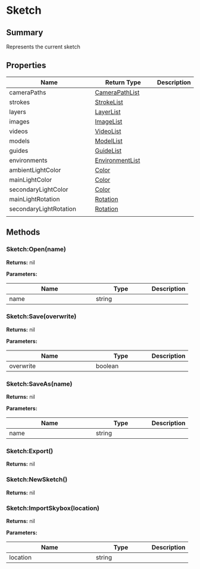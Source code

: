 
# Sketch

## Summary

Represents the current sketch


## Properties

<table>
<thead><tr><th width="225">Name</th><th width="160">Return Type</th><th>Description</th></tr></thead>
<tbody>
<tr><td>cameraPaths</td><td><a href="camerapathlist.md">CameraPathList</a></td><td></td></tr>
<tr><td>strokes</td><td><a href="strokelist.md">StrokeList</a></td><td></td></tr>
<tr><td>layers</td><td><a href="layerlist.md">LayerList</a></td><td></td></tr>
<tr><td>images</td><td><a href="imagelist.md">ImageList</a></td><td></td></tr>
<tr><td>videos</td><td><a href="videolist.md">VideoList</a></td><td></td></tr>
<tr><td>models</td><td><a href="modellist.md">ModelList</a></td><td></td></tr>
<tr><td>guides</td><td><a href="guidelist.md">GuideList</a></td><td></td></tr>
<tr><td>environments</td><td><a href="environmentlist.md">EnvironmentList</a></td><td></td></tr>
<tr><td>ambientLightColor</td><td><a href="color.md">Color</a></td><td></td></tr>
<tr><td>mainLightColor</td><td><a href="color.md">Color</a></td><td></td></tr>
<tr><td>secondaryLightColor</td><td><a href="color.md">Color</a></td><td></td></tr>
<tr><td>mainLightRotation</td><td><a href="rotation.md">Rotation</a></td><td></td></tr>
<tr><td>secondaryLightRotation</td><td><a href="rotation.md">Rotation</a></td><td></td></tr>
<tr><td></td><td></td><td></td></tr></tbody></table>




## Methods


### Sketch:Open(name)



**Returns:** nil


**Parameters:**

<table data-full-width="false">
<thead><tr><th width="217">Name</th><th width="134">Type</th><th>Description</th></tr></thead>
<tbody><tr><td>name</td><td>string</td><td></td></tr></tbody></table>






### Sketch:Save(overwrite)



**Returns:** nil


**Parameters:**

<table data-full-width="false">
<thead><tr><th width="217">Name</th><th width="134">Type</th><th>Description</th></tr></thead>
<tbody><tr><td>overwrite</td><td>boolean</td><td></td></tr></tbody></table>






### Sketch:SaveAs(name)



**Returns:** nil


**Parameters:**

<table data-full-width="false">
<thead><tr><th width="217">Name</th><th width="134">Type</th><th>Description</th></tr></thead>
<tbody><tr><td>name</td><td>string</td><td></td></tr></tbody></table>






### Sketch:Export()



**Returns:** nil






### Sketch:NewSketch()



**Returns:** nil






### Sketch:ImportSkybox(location)



**Returns:** nil


**Parameters:**

<table data-full-width="false">
<thead><tr><th width="217">Name</th><th width="134">Type</th><th>Description</th></tr></thead>
<tbody><tr><td>location</td><td>string</td><td></td></tr></tbody></table>






